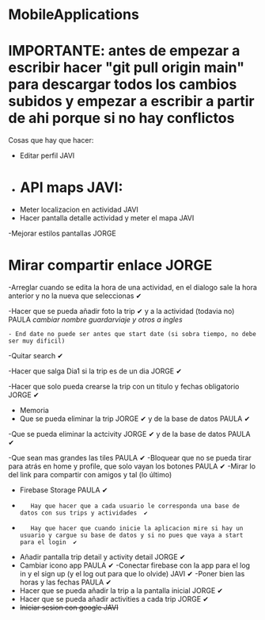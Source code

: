 # MobileApplications
# IMPORTANTE: antes de empezar a escribir hacer "git pull origin main" para descargar todos los cambios subidos y empezar a escribir a partir de ahi porque si no hay conflictos

Cosas que hay que hacer:

  - Editar perfil JAVI
  - # API maps JAVI:
  - Meter localizacion en actividad JAVI
  - Hacer pantalla detalle actividad y meter el mapa JAVI

  -Mejorar estilos pantallas JORGE

  # Mirar compartir enlace JORGE

  -Arreglar cuando se edita la hora de una actividad, en el dialogo sale la hora anterior y no la nueva que seleccionas ✔
  
  -Hacer que se pueda añadir foto la trip ✔ y a la actividad (todavia no) PAULA 
  _cambiar nombre guardarviaje y otros a ingles_

    - End date no puede ser antes que start date (si sobra tiempo, no debe ser muy dificil)
  -Quitar search ✔
  
  -Hacer que salga Dia1 si la trip es de un dia JORGE ✔
  
  -Hacer que solo pueda crearse la trip con un titulo y fechas obligatorio JORGE ✔

   - Memoria
   - Que se pueda eliminar la trip JORGE  ✔
        y de la base de datos   PAULA ✔

  -Que se pueda eliminar la actcivity JORGE  ✔
        y de la base de datos   PAULA ✔

   -Que sean mas grandes las tiles PAULA  ✔
  -Bloquear que no se pueda tirar para atrás en home y profile, que solo vayan los botones PAULA ✔
  -Mirar lo del link para compartir con amigos y tal (lo último)
  - Firebase Storage PAULA  ✔
  -        Hay que hacer que a cada usuario le corresponda una base de datos con sus trips y actividades  ✔
  -        Hay que hacer que cuando inicie la aplicacion mire si hay un usuario y cargue su base de datos y si no pues que vaya a start para el login  ✔
  - Añadir pantalla trip detail y activity detail JORGE  ✔
  - Cambiar icono app PAULA ✔
   -Conectar firebase con la app para el log in y el sign up  (y el log out para que lo olvide) JAVI ✔
   -Poner bien las horas y las fechas PAULA ✔
   - Hacer que se pueda añadir la trip a la pantalla inicial JORGE ✔
   - Hacer que se pueda añadir activities a cada trip  JORGE ✔
   -  ~~Iniciar sesion con google JAVI~~
